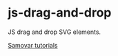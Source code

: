 # js-drag-and-drop
JS drag and drop SVG elements.

[Samovar tutorials](https://youtu.be/pE4vTgyCMnA)

